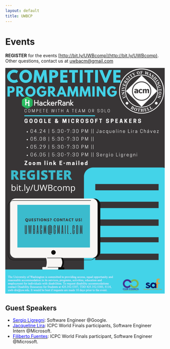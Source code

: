 ```yaml
---
layout: default
title: UWBCP
---
```


# Events

**REGISTER** for the events [http://bit.ly/UWBcomp](http://bit.ly/UWBcomp). Other questions, contact us at [uwbacm@gmail.com](uwbacm@gmail.com)

![Competitive Programming '20 Spring Schedule](./img/spr20events.png)

## Guest Speakers
- [<span style="color: blue">Sergio Ligregni</span>](https://ch.linkedin.com/in/ligregni): Software Engineer @Google.
- [<span style="color: blue">Jacqueline Lira</span>](https://mx.linkedin.com/in/jacqueline-lira-ch%C3%A1vez-46b7a7167?trk=people_directory): ICPC World Finals participants, Software Engineer Intern @Microsoft.
- [<span style="color: blue">Filiberto Fuentes</span>](https://www.linkedin.com/in/galloska): ICPC World Finals participant, Software Engineer @Microsoft.
